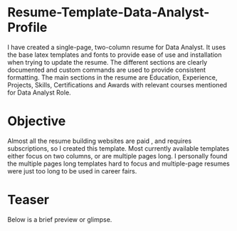 # Resume-Template-Data-Analyst-Profile
I have created a single-page, two-column resume for Data Analyst. It uses the base latex templates and fonts to provide ease of use and installation when trying to update the resume. The different sections are clearly documented and custom commands are used to provide consistent formatting. The main sections in the resume are Education, Experience, Projects, Skills, Certifications and Awards with relevant courses mentioned for Data Analyst Role.

# Objective
Almost all the resume building websites are paid , and requires subscriptions, so I created this template. Most currently available templates either focus on two columns, or are multiple pages long. I personally found the multiple pages long templates hard to focus and multiple-page resumes were just too long to be used in career fairs.

# Teaser
Below is a brief preview or glimpse.
